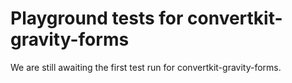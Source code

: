 # Playground tests for convertkit-gravity-forms
We are still awaiting the first test run for convertkit-gravity-forms.
